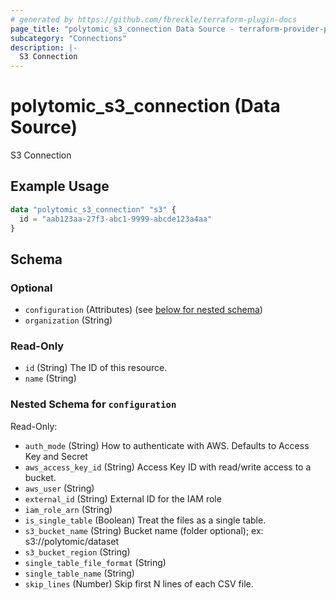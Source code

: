 ```yaml
---
# generated by https://github.com/fbreckle/terraform-plugin-docs
page_title: "polytomic_s3_connection Data Source - terraform-provider-polytomic"
subcategory: "Connections"
description: |-
  S3 Connection
---
```


# polytomic_s3_connection (Data Source)

S3 Connection

## Example Usage

```terraform
data "polytomic_s3_connection" "s3" {
  id = "aab123aa-27f3-abc1-9999-abcde123a4aa"
}
```

<!-- schema generated by tfplugindocs -->
## Schema

### Optional

- `configuration` (Attributes) (see [below for nested schema](#nestedatt--configuration))
- `organization` (String)

### Read-Only

- `id` (String) The ID of this resource.
- `name` (String)

<a id="nestedatt--configuration"></a>
### Nested Schema for `configuration`

Read-Only:

- `auth_mode` (String) How to authenticate with AWS. Defaults to Access Key and Secret
- `aws_access_key_id` (String) Access Key ID with read/write access to a bucket.
- `aws_user` (String)
- `external_id` (String) External ID for the IAM role
- `iam_role_arn` (String)
- `is_single_table` (Boolean) Treat the files as a single table.
- `s3_bucket_name` (String) Bucket name (folder optional); ex: s3://polytomic/dataset
- `s3_bucket_region` (String)
- `single_table_file_format` (String)
- `single_table_name` (String)
- `skip_lines` (Number) Skip first N lines of each CSV file.


